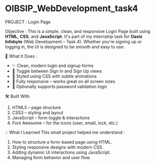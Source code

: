 # OIBSIP_WebDevelopment_task4

PROJECT : Login Page

Objective :
This is a simple, clean, and responsive Login Page built using **HTML**, **CSS**, and **JavaScript**. It's part of my internship task for **Oasis Infobyte** (Web Development – Task 4). Whether you're signing up or logging in, the UI is designed to be smooth and easy to use.

🚀 What It Does : 
- ✨ Clean, modern login and signup forms  
- 🔁 Toggle between Sign In and Sign Up views  
- 🎨 Styled using CSS with subtle animations  
- 📱 Fully responsive – works great on all screen sizes  
- 🔐 Optionally supports password validation logic  

🛠️ Built With
1. HTML5 – page structure
2. CSS3 – styling and layout  
3. JavaScript – form toggle & interactions  
4. Font Awesome – for the icons (user, email, lock, etc.)

💡 What I Learned
This small project helped me understand : 
1. How to structure a form-based page using HTML.
2. Styling responsive designs with modern CSS.
3. Adding dynamic UI interactions using JavaScript.
4. Managing form behavior and user flow.

